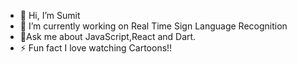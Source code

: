 - 👋 Hi, I’m Sumit
- 🌱 I’m currently working on Real Time Sign Language Recognition
- 📢Ask me about JavaScript,React and Dart.
- ⚡ Fun fact I love watching Cartoons!!

<!---
Sumit047/Sumit047 is a ✨ special ✨ repository because its `README.md` (this file) appears on your GitHub profile.
You can click the Preview link to take a look at your changes.
--->
